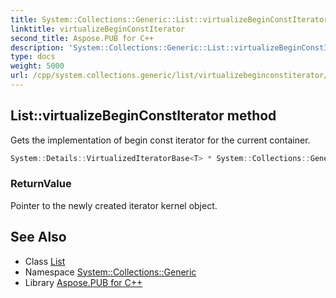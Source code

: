 ```yaml
---
title: System::Collections::Generic::List::virtualizeBeginConstIterator method
linktitle: virtualizeBeginConstIterator
second_title: Aspose.PUB for C++
description: 'System::Collections::Generic::List::virtualizeBeginConstIterator method. Gets the implementation of begin const iterator for the current container in C++.'
type: docs
weight: 5000
url: /cpp/system.collections.generic/list/virtualizebeginconstiterator/
---
```

## List::virtualizeBeginConstIterator method


Gets the implementation of begin const iterator for the current container.

```cpp
System::Details::VirtualizedIteratorBase<T> * System::Collections::Generic::List<T>::virtualizeBeginConstIterator() const override
```


### ReturnValue

Pointer to the newly created iterator kernel object.

## See Also

* Class [List](../)
* Namespace [System::Collections::Generic](../../)
* Library [Aspose.PUB for C++](../../../)
